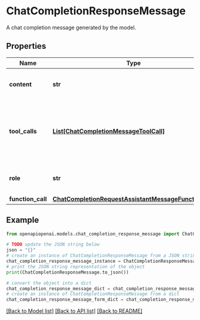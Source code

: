 # ChatCompletionResponseMessage

A chat completion message generated by the model.

## Properties

Name | Type | Description | Notes
------------ | ------------- | ------------- | -------------
**content** | **str** | The contents of the message. | 
**tool_calls** | [**List[ChatCompletionMessageToolCall]**](ChatCompletionMessageToolCall.md) | The tool calls generated by the model, such as function calls. | [optional] 
**role** | **str** | The role of the author of this message. | 
**function_call** | [**ChatCompletionRequestAssistantMessageFunctionCall**](ChatCompletionRequestAssistantMessageFunctionCall.md) |  | [optional] 

## Example

```python
from openapiopenai.models.chat_completion_response_message import ChatCompletionResponseMessage

# TODO update the JSON string below
json = "{}"
# create an instance of ChatCompletionResponseMessage from a JSON string
chat_completion_response_message_instance = ChatCompletionResponseMessage.from_json(json)
# print the JSON string representation of the object
print(ChatCompletionResponseMessage.to_json())

# convert the object into a dict
chat_completion_response_message_dict = chat_completion_response_message_instance.to_dict()
# create an instance of ChatCompletionResponseMessage from a dict
chat_completion_response_message_form_dict = chat_completion_response_message.from_dict(chat_completion_response_message_dict)
```
[[Back to Model list]](../README.md#documentation-for-models) [[Back to API list]](../README.md#documentation-for-api-endpoints) [[Back to README]](../README.md)


